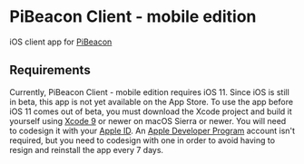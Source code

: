 # PiBeacon Client - mobile edition
iOS client app for [PiBeacon](https://github.com/Gerzer/PiBeacon)

## Requirements
Currently, PiBeacon Client - mobile edition requires iOS 11. Since iOS is still in beta, this app is not yet available on the App Store. To use the app before iOS 11 comes out of beta, you must download the Xcode project and build it yourself using [Xcode 9](https://developer.apple.com/xcode/) or newer on macOS Sierra or newer. You will need to codesign it with your [Apple ID](https://appleid.apple.com/). An [Apple Developer Program](https://developer.apple.com/programs/) account isn't required, but you need to codesign with one in order to avoid having to resign and reinstall the app every 7 days.
